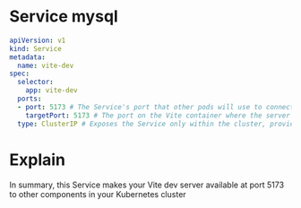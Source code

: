 # Service mysql

```yaml
apiVersion: v1
kind: Service
metadata:
  name: vite-dev
spec:
  selector:
    app: vite-dev
  ports:
  - port: 5173 # The Service's port that other pods will use to connect
    targetPort: 5173 # The port on the Vite container where the server is listening
  type: ClusterIP # Exposes the Service only within the cluster, providing an internal IP
```

# Explain

In summary, this Service makes your Vite dev server available at port 5173 to other components in your Kubernetes cluster